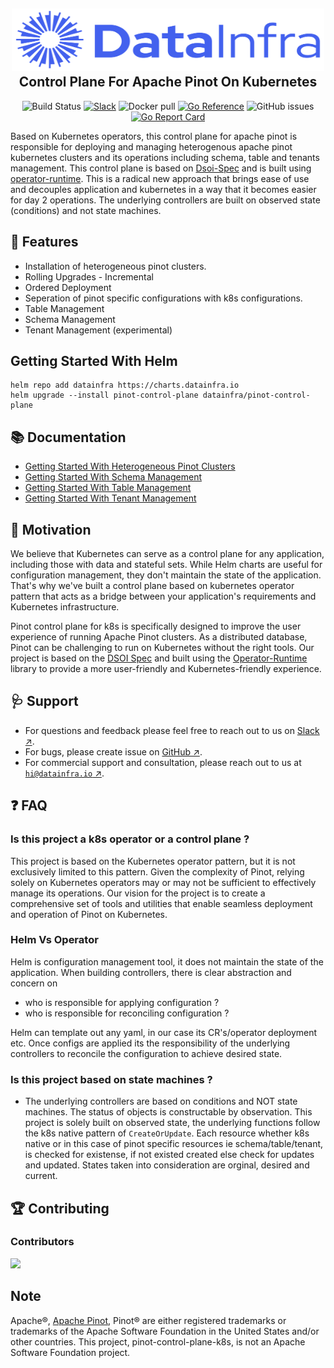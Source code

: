 <h2 align="center">
  <picture>
    <img alt="DataInfra Logo" src="https://raw.githubusercontent.com/datainfrahq/.github/main/images/logo.svg" width="500" height="100">
  </picture>
  <br>
  Control Plane For Apache Pinot On Kubernetes
  </br>
</h2>


<div align="center">

![Build Status](https://github.com/datainfrahq/pinot-control-plane-k8s/actions/workflows/makefile.yml/badge.svg) [![Slack](https://img.shields.io/badge/slack-brightgreen.svg?logo=slack&label=Community&style=flat&color=%2373DC8C&)](https://launchpass.com/datainfra-workspace)
![Docker pull](https://img.shields.io/docker/pulls/datainfrahq/pinot-control-plane.svg) 
[![Go Reference](https://pkg.go.dev/badge/github.com/datainfrahq/operator-runtime.svg)](https://pkg.go.dev/github.com/datainfrahq/pinot-control-plane-k8s)
![GitHub issues](https://img.shields.io/github/issues/datainfrahq/pinot-control-plane-k8s) [![Go Report Card](https://goreportcard.com/badge/github.com/datainfrahq/pinot-control-plane-k8s)](https://goreportcard.com/report/github.com/datainfrahq/pinot-control-plane-k8s)


</div>

Based on Kubernetes operators, this control plane for apache pinot is responsible for deploying and managing heterogenous apache pinot kubernetes clusters and its operations including schema, table and tenants management. This control plane is based on [Dsoi-Spec](https://github.com/datainfrahq/dsoi-spec) and is built using [operator-runtime](https://github.com/datainfrahq/operator-runtime). This is a radical new approach that brings ease of use and decouples application and kubernetes in a way that it becomes easier for day 2 operations. The underlying controllers are built on observed state (conditions) and not state machines.

## :rocket: Features

- Installation of heterogeneous pinot clusters.
- Rolling Upgrades - Incremental
- Ordered Deployment 
- Seperation of pinot specific configurations with k8s configurations.
- Table Management
- Schema Management
- Tenant Management (experimental)

## Getting Started With Helm
```
helm repo add datainfra https://charts.datainfra.io
helm upgrade --install pinot-control-plane datainfra/pinot-control-plane
```

## :books: Documentation

- [Getting Started With Heterogeneous Pinot Clusters](./examples/01-pinot-hetero/)
- [Getting Started With Schema Management](./docs/pinot_schema_management.md)
- [Getting Started With Table Management](./docs/pinot_table_management.md)
- [Getting Started With Tenant Management](./docs/pinot_tenants_management.md)


## :dart: Motivation

We believe that Kubernetes can serve as a control plane for any application, including those with data and stateful sets. While Helm charts are useful for configuration management, they don't maintain the state of the application. That's why we've built a control plane based on kubernetes operator pattern that acts as a bridge between your application's requirements and Kubernetes infrastructure. 

Pinot control plane for k8s is specifically designed to improve the user experience of running Apache Pinot clusters. As a distributed database, Pinot can be challenging to run on Kubernetes without the right tools. Our project is based on the [DSOI Spec](https://github.com/datainfrahq/dsoi-spec) and built using the [Operator-Runtime](https://github.com/datainfrahq/operator-runtime) library to provide a more user-friendly and Kubernetes-friendly experience.



## :stethoscope: Support

- For questions and feedback please feel free to reach out to us on [Slack ↗︎](https://launchpass.com/datainfra-workspace).
- For bugs, please create issue on [GitHub ↗︎](https://github.com/datainfrahq/pinot-control-plane-k8s/issues).
- For commercial support and consultation, please reach out to us at [`hi@datainfra.io` ↗︎](mailto:hi@datainfra.io).


## :question:	FAQ

### Is this project a k8s operator or a control plane ?

This project is based on the Kubernetes operator pattern, but it is not exclusively limited to this pattern. Given the complexity of Pinot, relying solely on Kubernetes operators may or may not be sufficient to effectively manage its operations. Our vision for the project is to create a comprehensive set of tools and utilities that enable seamless deployment and operation of Pinot on Kubernetes.

### Helm Vs Operator

Helm is configuration management tool, it does not maintain the state of the application. When building controllers, there is clear abstraction and concern on 

- who is responsible for applying configuration ?
- who is responsible for reconciling configuration ?

Helm can template out any yaml, in our case its CR's/operator deployment etc. Once configs are applied its the responsibility of the underlying controllers to reconcile the configuration to achieve desired state.

### Is this project based on state machines ?

- The underlying controllers are based on conditions and NOT state machines. The status of objects is constructable by observation. This project is solely built on observed state, the underlying functions follow the k8s native pattern of ```CreateOrUpdate```. Each resource whether k8s native or in this case of pinot specific resources ie schema/table/tenant, is checked for existense, if not existed created else check for updates and updated. States taken into consideration are orginal, desired and current. 

## :trophy: Contributing

### Contributors

<a href="https://github.com/datainfrahq/pinot-control-plane-k8s/graphs/contributors"><img src="https://contrib.rocks/image?repo=datainfrahq/pinot-control-plane-k8s" /></a>


## Note
Apache®, [Apache Pinot](https://pinot.apache.org), Pinot® are either registered trademarks or trademarks of the Apache Software Foundation in the United States and/or other countries. This project, pinot-control-plane-k8s, is not an Apache Software Foundation project.
